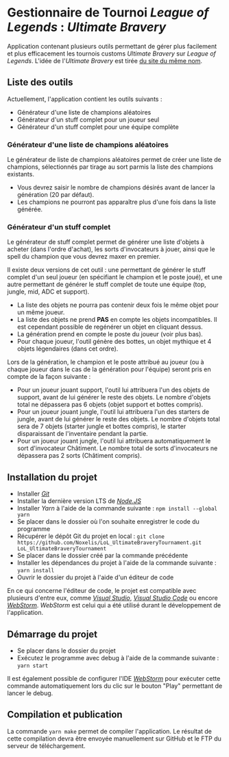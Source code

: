 # Gestionnaire de Tournoi _League of Legends_ : _Ultimate Bravery_

Application contenant plusieurs outils permettant de gérer plus facilement et plus efficacement les tournois customs _Ultimate Bravery_ sur _League of Legends_. L'idée de l'_Ultimate Bravery_ est tirée [du site du même nom](https://www.ultimate-bravery.net).

## Liste des outils

Actuellement, l'application contient les outils suivants :

- Générateur d'une liste de champions aléatoires
- Générateur d'un stuff complet pour un joueur seul
- Générateur d'un stuff complet pour une équipe complète

### Générateur d'une liste de champions aléatoires

Le générateur de liste de champions aléatoires permet de créer une liste de champions, sélectionnés par tirage au sort parmis la liste des champions existants.

- Vous devrez saisir le nombre de champions désirés avant de lancer la génération (20 par défaut).
- Les champions ne pourront pas apparaître plus d'une fois dans la liste générée.

### Générateur d'un stuff complet

Le générateur de stuff complet permet de générer une liste d'objets à acheter (dans l'ordre d'achat), les sorts d'invocateurs à jouer, ainsi que le spell du champion que vous devrez maxer en premier.

Il existe deux versions de cet outil : une permettant de générer le stuff complet d'un seul joueur (en spécifiant le champion et le poste joué), et une autre permettant de générer le stuff complet de toute une équipe (top, jungle, mid, ADC et support).

- La liste des objets ne pourra pas contenir deux fois le même objet pour un même joueur.
- La liste des objets ne prend **PAS** en compte les objets incompatibles. Il est cependant possible de regénérer un objet en cliquant dessus.
- La génération prend en compte le poste du joueur (voir plus bas).
- Pour chaque joueur, l'outil génère des bottes, un objet mythique et 4 objets légendaires (dans cet ordre).

Lors de la génération, le champion et le poste attribué au joueur (ou à chaque joueur dans le cas de la génération pour l'équipe) seront pris en compte de la façon suivante :

- Pour un joueur jouant support, l'outil lui attribuera l'un des objets de support, avant de lui générer le reste des objets. Le nombre d'objets total ne dépassera pas 6 objets (objet support et bottes compris).
- Pour un joueur jouant jungle, l'outil lui attribuera l'un des starters de jungle, avant de lui générer le reste des objets. Le nombre d'objets total sera de 7 objets (starter jungle et bottes compris), le starter disparaissant de l'inventaire pendant la partie.
- Pour un joueur jouant jungle, l'outil lui attribuera automatiquement le sort d'invocateur Châtiment. Le nombre total de sorts d'invocateurs ne dépassera pas 2 sorts (Châtiment compris).

## Installation du projet

- Installer [_Git_](https://git-scm.com)
- Installer la dernière version LTS de [_Node.JS_](https://nodejs.org/fr)
- Installer _Yarn_ à l'aide de la commande suivante : `npm install --global yarn`
- Se placer dans le dossier où l'on souhaite enregistrer le code du programme
- Récupérer le dépôt Git du projet en local : `git clone https://github.com/Noxelis/LoL_UltimateBraveryTournament.git LoL_UltimateBraveryTournament`
- Se placer dans le dossier créé par la commande précédente
- Installer les dépendances du projet à l'aide de la commande suivante : `yarn install`
- Ouvrir le dossier du projet à l'aide d'un éditeur de code

En ce qui concerne l'éditeur de code, le projet est compatible avec plusieurs d'entre eux, comme [_Visual Studio_](https://visualstudio.microsoft.com/fr), [_Visual Studio Code_](https://code.visualstudio.com) ou encore [_WebStorm_](https://www.jetbrains.com/fr-fr/webstorm). _WebStorm_ est celui qui a été utilisé durant le développement de l'application.

## Démarrage du projet

- Se placer dans le dossier du projet
- Exécutez le programme avec debug à l'aide de la commande suivante : `yarn start`

Il est également possible de configurer l'IDE [_WebStorm_](https://www.jetbrains.com/fr-fr/webstorm) pour exécuter cette commande automatiquement lors du clic sur le bouton "Play" permettant de lancer le debug.

## Compilation et publication

La commande `yarn make` permet de compiler l'application. Le résultat de cette compilation devra être envoyée manuellement sur GitHub et le FTP du serveur de téléchargement.
